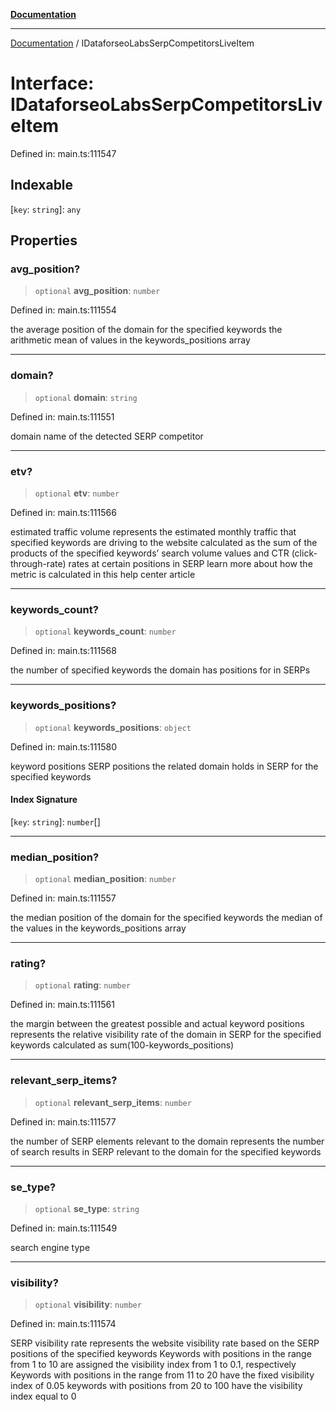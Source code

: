[**Documentation**](../README.md)

***

[Documentation](../README.md) / IDataforseoLabsSerpCompetitorsLiveItem

# Interface: IDataforseoLabsSerpCompetitorsLiveItem

Defined in: main.ts:111547

## Indexable

\[`key`: `string`\]: `any`

## Properties

### avg\_position?

> `optional` **avg\_position**: `number`

Defined in: main.ts:111554

the average position of the domain for the specified keywords
the arithmetic mean of values in the keywords_positions array

***

### domain?

> `optional` **domain**: `string`

Defined in: main.ts:111551

domain name of the detected SERP competitor

***

### etv?

> `optional` **etv**: `number`

Defined in: main.ts:111566

estimated traffic volume
represents the estimated monthly traffic that specified keywords are driving to the website
calculated as the sum of the products of the specified keywords’ search volume values and CTR (click-through-rate) rates at certain positions in SERP
learn more about how the metric is calculated in this help center article

***

### keywords\_count?

> `optional` **keywords\_count**: `number`

Defined in: main.ts:111568

the number of specified keywords the domain has positions for in SERPs

***

### keywords\_positions?

> `optional` **keywords\_positions**: `object`

Defined in: main.ts:111580

keyword positions
SERP positions the related domain holds in SERP for the specified keywords

#### Index Signature

\[`key`: `string`\]: `number`[]

***

### median\_position?

> `optional` **median\_position**: `number`

Defined in: main.ts:111557

the median position of the domain for the specified keywords
the median of the values in the keywords_positions array

***

### rating?

> `optional` **rating**: `number`

Defined in: main.ts:111561

the margin between the greatest possible and actual keyword positions
represents the relative visibility rate of the domain in SERP for the specified keywords
calculated as sum(100-keywords_positions)

***

### relevant\_serp\_items?

> `optional` **relevant\_serp\_items**: `number`

Defined in: main.ts:111577

the number of SERP elements relevant to the domain
represents the number of search results in SERP relevant to the domain for the specified keywords

***

### se\_type?

> `optional` **se\_type**: `string`

Defined in: main.ts:111549

search engine type

***

### visibility?

> `optional` **visibility**: `number`

Defined in: main.ts:111574

SERP visibility rate
represents the website visibility rate based on the SERP positions of the specified keywords
Keywords with positions in the range from 1 to 10 are assigned the visibility index from 1 to 0.1, respectively
Keywords with positions in the range from 11 to 20 have the fixed visibility index of 0.05
keywords with positions from 20 to 100 have the visibility index equal to 0
